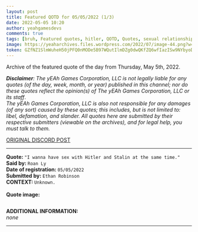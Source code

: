 ```yaml
---
layout: post
title: Featured QOTD for 05/05/2022 (1/3)
date: 2022-05-05 10:20
author: yeahgamesdevs
comments: true
tags: [bruh, Featured quotes, hitler, QOTD, Quotes, sexual relationships, stalin]
image: https://yeaharchives.files.wordpress.com/2022/07/image-44.png?w=508
token: GZfNZ1SlmWuheH50jPFQ0nMODe5B97WQutIlmDZg0dwQKfZQ6wfIazISw9NYbyoDoj7ajiYIqVxy6v4ufJ9Gi6bKfdR4z9uj7uIq1xucN0YYpfctPJefdEERkV9KVAQ5PYUSKVKsaKdB
---
```

<!-- wp:paragraph -->
<p>Archive of the featured quote of the day from Thursday, May 5th, 2022. </p>
<!-- /wp:paragraph -->

<!-- wp:paragraph -->
<p><em><strong>Disclaimer</strong>: The yEAh Games Corporation, LLC is not legally liable for any quotes (of the day, week, month, or year) published in this channel; nor do these quotes reflect the opinion(s) of The yEAh Games Corporation, LLC or its staff</em>.<br><em>The yEAh Games Corporation, LLC is also not responsible for any damages (of any sort) caused by these quotes; this includes, but is not limited to: libel, defamation, and slander. All quotes here are submitted by their respective submitters (viewable on the archives), and for legal help, you must talk to them.</em><br><a href="https://cdn.discordapp.com/attachments/958100064079839303/964566123628609628/unknown.png"></a></p>
<!-- /wp:paragraph -->

<!-- wp:buttons {"layout":{"type":"flex","justifyContent":"left"}} -->
<div class="wp-block-buttons"><!-- wp:button {"textColor":"vivid-cyan-blue","align":"center","style":{"border":{"radius":"18px"}},"className":"is-style-fill"} -->
<div class="wp-block-button aligncenter is-style-fill"><a class="wp-block-button__link has-vivid-cyan-blue-color has-text-color wp-element-button" href="https://discord.com/channels/887052880782176266/958100064079839303/971877639717527592" style="border-radius:18px;">ORIGINAL DISCORD POST</a></div>
<!-- /wp:button --></div>
<!-- /wp:buttons -->

<!-- wp:separator {"align":"center","className":"is-style-wide"} -->
<hr class="wp-block-separator aligncenter has-alpha-channel-opacity is-style-wide" />
<!-- /wp:separator -->

<!-- wp:paragraph -->
<p><strong>Quote: </strong><code>"I wanna have sex with Hitler and Stalin at the same time."</code><br><strong>Said by: </strong><code>Roan Ly</code><br><strong>Date of registration: </strong><code>05/05/2022</code> <br><strong>Submitted by: </strong><code>Ethan Robinson</code><br><strong>CONTEXT: </strong><code>Unknown.<br></code><br><strong>Quote image:</strong></p>
<!-- /wp:paragraph -->

<!-- wp:image {"id":863,"sizeSlug":"large","linkDestination":"none"} -->
<figure class="wp-block-image size-large"><img src="https://yeaharchives.files.wordpress.com/2022/07/image-44.png?w=508" alt="" class="wp-image-863" /></figure>
<!-- /wp:image -->

<!-- wp:paragraph -->
<p><strong>ADDITIONAL INFORMATION:</strong><br><em>none</em></p>
<!-- /wp:paragraph -->

<!-- wp:separator {"className":"is-style-wide"} -->
<hr class="wp-block-separator has-alpha-channel-opacity is-style-wide" />
<!-- /wp:separator -->
